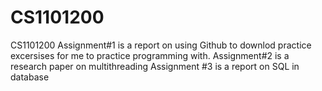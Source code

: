 # CS1101200
CS1101200
Assignment#1 is a report on using Github to downlod practice excersises for me to practice programming with. 
Assignment#2 is a research paper on multithreading
Assignment #3 is a report on SQL in database
